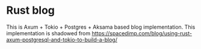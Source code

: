 # Rust blog

This is Axum + Tokio + Postgres + Aksama based blog implementation.
This implementation is shadowed from https://spacedimp.com/blog/using-rust-axum-postgresql-and-tokio-to-build-a-blog/